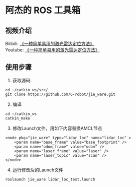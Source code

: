 # 阿杰的 ROS 工具箱

## 视频介绍

Bilibili: [《一种简单易用的激光雷达定位方法》](https://www.bilibili.com/video/BV1fB29YzEgP/)  
Youtube: [《一种简单易用的激光雷达定位方法》](https://www.youtube.com/watch?v=0JqGX8lKRu0)

## 使用步骤

1. 获取源码:
```
cd ~/catkin_ws/src/
git clone https://github.com/6-robot/jie_ware.git
```
2. 编译
```
cd ~/catkin_ws
catkin_make
```
3. 修改Launch文件，用如下内容替换AMCL节点
```
<node pkg="jie_ware" type="lidar_loc" name="lidar_loc" >
    <param name="base_frame" value="base_footprint" />
    <param name="odom_frame" value="odom" />
    <param name="laser_frame" value="laser" />
    <param name="laser_topic" value="scan" />
</node>
```
4. 运行修改后的Launch文件
```
roslaunch jie_ware lidar_loc_test.launch 
```